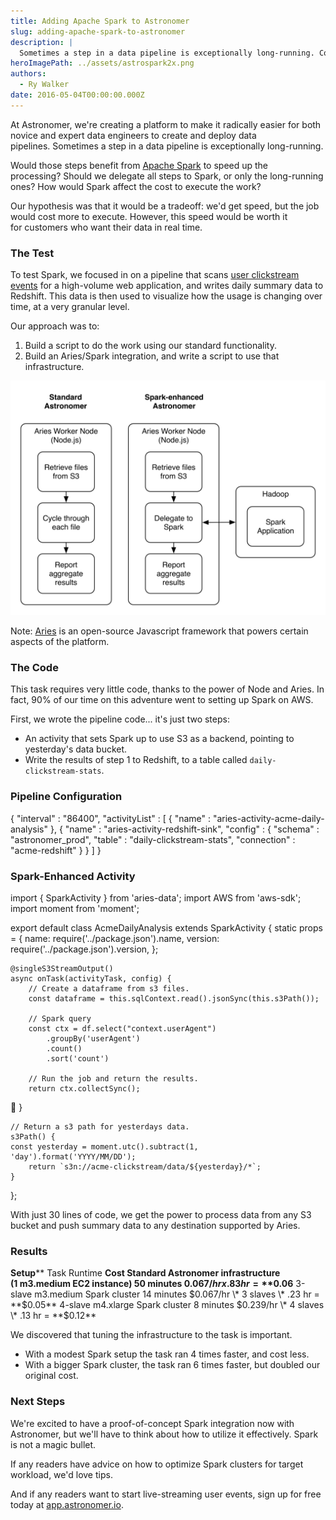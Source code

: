 ```yaml
---
title: Adding Apache Spark to Astronomer
slug: adding-apache-spark-to-astronomer
description: |
  Sometimes a step in a data pipeline is exceptionally long-running. Could Apache Spark change that?
heroImagePath: ../assets/astrospark2x.png
authors:
  - Ry Walker
date: 2016-05-04T00:00:00.000Z
---
```

<!-- markdownlint-disable-file -->
At Astronomer, we're creating a platform to make it radically easier for both novice and expert data engineers to create and deploy data pipelines.&nbsp;Sometimes a step in a data pipeline is exceptionally long-running.

Would&nbsp;those steps benefit from [Apache Spark](https://spark.apache.org/) to speed up the processing?&nbsp;Should we delegate all steps&nbsp;to Spark, or only the long-running ones?&nbsp;How would Spark affect the cost to execute the work?&nbsp;

Our hypothesis was that it would be a tradeoff: we'd&nbsp;get speed, but the job would cost more to execute. However,&nbsp;this&nbsp;speed would be worth it for&nbsp;customers who want&nbsp;their data in&nbsp;real time.

### The Test

To test Spark, we focused in on a pipeline that scans [user clickstream events](https://en.wikipedia.org/wiki/Clickstream) for a high-volume web application, and writes daily summary data to Redshift. This data is then used to visualize how the usage is changing over time, at a very granular level.  
  
Our approach was to:

1. Build a script to do the work using our standard functionality.
2. Build an Aries/Spark integration, and write a script to use that infrastructure.

![hackathon.png](../assets/hackathon.png "hackathon.png")

Note: [Aries](https://github.com/aries-data/aries-data) is an open-source Javascript framework that powers certain aspects of the platform.

### The Code

This task requires very little code, thanks to the power of Node and Aries. In fact, 90% of our time on this adventure went to setting up Spark on AWS.

First, we wrote the pipeline code... it's just two steps:

- An activity that sets Spark up to use S3 as a backend, pointing to yesterday's data bucket.
- Write the results of step 1 to Redshift, to a table called `daily-clickstream-stats`.

### Pipeline Configuration

   {
    "interval" : "86400",
    "activityList" : [ 
        {
            "name" : "aries-activity-acme-daily-analysis"
        }, 
        {
            "name" : "aries-activity-redshift-sink",
            "config" : {
                "schema" : "astronomer_prod",
                "table" : "daily-clickstream-stats",
                "connection" : "acme-redshift"
            }
        }
    ]
}

### Spark-Enhanced Activity

import { SparkActivity } from 'aries-data';
import AWS from 'aws-sdk';
import moment from 'moment';

export default class AcmeDailyAnalysis extends SparkActivity {
    static props = {
        name: require('../package.json').name,
        version: require('../package.json').version,
    };

    @singleS3StreamOutput()
    async onTask(activityTask, config) {
        // Create a dataframe from s3 files. 
        const dataframe = this.sqlContext.read().jsonSync(this.s3Path());

        // Spark query
        const ctx = df.select("context.userAgent")
            .groupBy('userAgent')
            .count()
            .sort('count')
 
        // Run the job and return the results.
        return ctx.collectSync();
    }

    // Return a s3 path for yesterdays data.
    s3Path() {
    const yesterday = moment.utc().subtract(1, 'day').format('YYYY/MM/DD');
        return `s3n://acme-clickstream/data/${yesterday}/*`;
    }
};

With just 30 lines of code, we get the power to process data from any S3 bucket and push summary data to any destination supported by Aries.

### Results

**Setup**** Task Runtime ****Cost** Standard Astronomer infrastructure  
(1 m3.medium EC2 instance) 50 minutes $0.067/hr x .83 hr =  
**$0.06** 3-slave m3.medium Spark cluster 14 minutes $0.067/hr \* 3 slaves \* .23 hr =  
**$0.05** 4-slave m4.xlarge Spark cluster 8 minutes $0.239/hr \* 4 slaves \* .13 hr =  
**$0.12**

We discovered that tuning the infrastructure to the task is important.

- With a modest Spark setup the task&nbsp;ran&nbsp;4 times faster, and cost less.
- With a bigger&nbsp;Spark cluster, the task ran&nbsp;6 times faster, but doubled our original cost.

### Next Steps

We're excited to have a proof-of-concept Spark integration now with Astronomer, but we'll have to think about how to utilize it effectively. Spark is not a magic bullet.

If any readers have advice on how to optimize Spark clusters for target workload, we'd love tips.

And if any readers want to start live-streaming user events, sign up for free today at [app.astronomer.io](http://app.astronomer.io/login).

